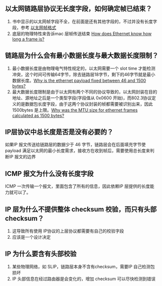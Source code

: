 ## 以太网链路层协议无长度字段，如何确定帧已结束？

1. 书中显示的以太网帧字段不全，在前面是还有其他字段的，不过并没有长度字段，参考 [以太网帧格式](https://blog.csdn.net/ftxc_blog/article/details/12811235)
2. 底层的物理特性来告诉mac 层帧传送结束 [How does Ethernet know how long a frame is?](https://serverfault.com/questions/87927/how-does-ethernet-know-how-long-a-frame-is)


## 链路层为什么会有最小数据长度与最大数据长度限制？

1. 最小数据长度是由物理电气特性规定的，以太网需要一个 slot time 才能检测冲突，这个时间可传输64字节，除去链路层18字节，剩下的46字节就是最小数据长度。[Why is the ethernet payload fixed between 46 and 1500 bytes?](https://networkengineering.stackexchange.com/questions/5263/why-is-the-ethernet-payload-fixed-between-46-and-1500-bytes)
2. 最大数据长度限制是由于以太网有两个不同的协议导致的，以太网封装在目的地址、源地址之后是一个类型字段(字段值从 0x0600 开始)，而802.3协议定义的是数据包长度字段，由于这两个协议封装的帧都需要被识别出来，因此1500bytes 是上限。[Why was the MTU size for ethernet frames calculated as 1500 bytes?](https://networkengineering.stackexchange.com/questions/2962/why-was-the-mtu-size-for-ethernet-frames-calculated-as-1500-bytes)

## IP层协议中总长度是否是没有必要的？

如果IP 报文传送给链路层的数据少于 46 字节，链路层会在后面填充字节使 payload 满足以太网的最小长度需求，接收方在收到帧后，需要使用总长度来判断IP 报文的边界

## ICMP 报文为什么没有长度字段

ICMP 一次传输一个报文，里面包含了所有的信息，因此依赖IP 层提供的长度能力就可以了。

## IP 层为什么不提供整体 checksum 校验，而只有头部 checksum？

1. 这导致所有使用 IP协议的上层协议都需要有自己的校验字段
2. 应该是一个设计决定

## IP 为什么要含有头部校验

1. 某些物理网络，如 SLIP，链路层本身不含有checksum，需要IP 自己检测包损坏
2. IP 头部信息在经过路由器是会变化的，增加 checksum 可以尽快检测到错误

